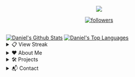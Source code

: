 <p align="center"> <img src="https://readme-typing-svg.herokuapp.com/?lines=Hello+there,+I'm+Daniel!&center=true&width=380&height=45"> </p> <p align="center"> <a href="https://github.com/DanielSDSXX"> <img alt="followers" title="Follow Me" src="https://img.shields.io/github/followers/DanielSDSXX?color=236ad3&labelColor=1155ba&style=for-the-badge&logo=github&label=Follow%20me" /></a> </p> <br> <a href="https://github.com/anuraghazra/github-readme-stats"><img alt="Daniel's Github Stats" src="https://denvercoder1-github-readme-stats.vercel.app/api?username=DanielSDSXX&show_icons=true&count_private=true&theme=react&hide_border=true&bg_color=0D1117" /></a> <a href="https://github.com/anuraghazra/github-readme-stats"><img alt="Daniel's Top Languages" src="https://denvercoder1-github-readme-stats.vercel.app/api/top-langs/?username=DanielSDSXX&langs_count=8&layout=compact&theme=react&hide_border=true&bg_color=0D1117" /></a> <br/> <details> <summary>📋 View Streak</summary> <p align="center"> <a href="https://github.com/DenverCoder1/github-readme-streak-stats"> <img title="streak" alt="Daniel's Streak" src="https://github-readme-streak-stats.herokuapp.com/?user=DevSpen&theme=black-ice&hide_border=true&stroke=0000&background=0d1119&ring=60D9FA&fire=60D9FA&currStreakLabel=60D9FA" /> </a> </p> </details> <details> <summary>❤️ About Me</summary> <p align="left"> <h2>About Me</h2> <p> My name is Daniel. I love coding, computers, and writing.</p> <ul> <li><strong>Product Management</strong> - I'm interested in product management/development (e.g. coming up with new ideas, improving existing things).</li> <li><strong>Documentation Supporter</strong> - You'll see me frequently contributing to documentation projects, as I enjoy writing.</li> <li><strong><em>Bot Designer for Discord</em></strong> - I'm expirenced in the application <em>Bot Designer for Discord</em>. I also help moderate and manage the BDFD server.</li> <li><strong>Still Learning</strong> - I'm exploring the Software Developement space, I don't consider myself a <em>expirenced</em> programmer. I'll continute exploring new languages and libaries as my journey progresses.</li> </ul> </p> </details> <details> <summary>🛠 Projects</summary> <p align="left"> <h2>Projects</h2> <p><em>My current projects. I also have some other ones not listed here.</em></p> <h3>Owned By Me</h3> <ul> <li><a href="https://dsc.gg/devtopia">Devtopia</a> - A Discord server ran by developers, for developers.</li> <li><a href="https://github.com/devspen/us-presidents">us-presidents</a> - A NPM package for searching and fetching data about US presidents.</li> <li><a href="https://spen.tk/api">Scam Links API</a> - An API helping prevent scams.</li> <li><a href="https://github.com/DevSpen/scam-links">Scam Links</a> - A actively maintained list of IP grabber, phishing, and otherwise "bad" links.</li> <li><a href="https://npmjs.com/package/to-emoji">to-emoji</a> - A NPM package to convert strings into emojis, and vice-versa.</li> <li><a href="https://github.com/DevSpen/bdfdx">bdfdx</a> - A self-hostable extension for Bot Designer for Discord.</li> <li><a href="https://dsc.gg/pepeboy">Pepe Boy</a> - A fun and engaging bot based off of economy and memes <em>(currently being rewritten)</em>.</li> </ul> <h3>Frequent Contributor Of</h3> <ul> <li><a href="https://github.com/NilPointer-Software/bdfd-wiki">BDFD Wiki</a> - A wiki explaining the BDFD application.</li> <li><a href="https://github.com/aoijs/aoi.js">Aoi.JS</a> - A NPM package used for simply developing Discord bots.</li> </ul> </p> </details> <details> <summary>📬 Contact</summary> <p align="left"> <h2>Contact</h2> <p>If you'd like to connect with me, you can DM on Discord. My DMs are open for users I share a server with, if you don't share a server, send me a friend request.</p> <ul> <li>Tag: <code>Daniell#0381</code></li> <li></code></li> </ul> </p> </details>
